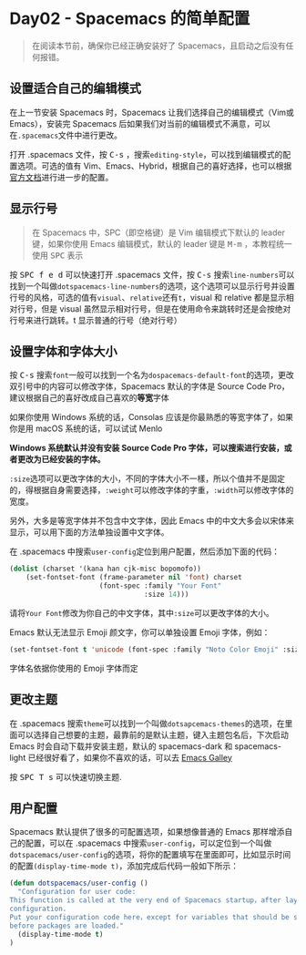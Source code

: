 # Day02 - Spacemacs 的简单配置

> 在阅读本节前，确保你已经正确安装好了 Spacemacs，且启动之后没有任何报错。

## 设置适合自己的编辑模式

在上一节安装 Spacemacs 时，Spacemacs 让我们选择自己的编辑模式（Vim或Emacs），安装完 Spacemacs 后如果我们对当前的编辑模式不满意，可以在`.spacemacs`文件中进行更改。

打开 .spacemacs 文件，按 <kbd>C-s</kbd> ，搜索`editing-style`，可以找到编辑模式的配置选项。可选的值有 Vim、Emacs、Hybrid，根据自己的喜好选择，也可以根据[官方文档](https://develop.spacemacs.org/doc/DOCUMENTATION.html#editing-styles)进行进一步的配置。

## 显示行号

> 在 Spacemacs 中，SPC（即空格键）是 Vim 编辑模式下默认的 leader 键，如果你使用 Emacs 编辑模式，默认的 leader 键是 <kbd>M-m</kbd> ，本教程统一使用 <kbd>SPC</kbd> 表示

按 <kbd>SPC f e d</kbd> 可以快速打开 .spacemacs 文件，按 <kbd>C-s</kbd> 搜索`line-numbers`可以找到一个叫做`dotspacemacs-line-numbers`的选项，这个选项可以显示行号并设置行号的风格，可选的值有`visual`、`relative`还有`t`，visual 和 relative 都是显示相对行号，但是 visual 虽然显示相对行号，但是在使用命令来跳转时还是会按绝对行号来进行跳转。t 显示普通的行号（绝对行号）

## 设置字体和字体大小

按 <kbd>C-s</kbd> 搜索`font`一般可以找到一个名为`dospacemacs-default-font`的选项，更改双引号中的内容可以修改字体，Spacemacs 默认的字体是 Source Code Pro，建议根据自己的喜好改成自己喜欢的**等宽**字体

如果你使用 Windows 系统的话，Consolas 应该是你最熟悉的等宽字体了，如果你是用 macOS 系统的话，可以试试 Menlo

**Windows 系统默认并没有安装 Source Code Pro 字体，可以搜索进行安装，或者更改为已经安装的字体。**

`:size`选项可以更改字体的大小，不同的字体大小不一樣，所以个值并不是固定的，得根据自身需要选择，`:weight`可以修改字体的字重，`:width`可以修改字体的宽度。

另外，大多是等宽字体并不包含中文字体，因此 Emacs 中的中文大多会以宋体来显示，可以用下面的方法单独设置中文字体。

在 .spacemacs 中搜索`user-config`定位到用户配置，然后添加下面的代码：

```lisp
(dolist (charset '(kana han cjk-misc bopomofo))
    (set-fontset-font (frame-parameter nil 'font) charset
                      (font-spec :family "Your Font"
                                 :size 14)))
```

请将`Your Font`修改为你自己的中文字体，其中`:size`可以更改字体的大小。

Emacs 默认无法显示 Emoji 颜文字，你可以单独设置 Emoji 字体，例如：

```lisp
(set-fontset-font t 'unicode (font-spec :family "Noto Color Emoji" :size 16))
```

字体名依据你使用的 Emoji 字体而定

## 更改主题

在 .spacemacs 搜索`theme`可以找到一个叫做`dotsapcemacs-themes`的选项，在里面可以选择自己想要的主题，最靠前的是默认主题，键入主题包名后，下次启动 Emacs 时会自动下载并安装主题，默认的 spacemacs-dark 和 spacemacs-light 已经很好看了，如果你不喜欢的话，可以去 [Emacs Galley](https://emacsthemes.com/ "一个 Emacs 主题展示板")

按 <kbd>SPC T s</kbd> 可以快速切换主题.

## 用户配置

Spacemacs 默认提供了很多的可配置选项，如果想像普通的 Emacs 那样增添自己的配置，可以在 .spacemacs 中搜索`user-config`，可以定位到一个叫做`dotspacemacs/user-config`的选项，将你的配置填写在里面即可，比如显示时间的配置`(display-time-mode t)`，添加完成后代码一般如下所示：

```lisp
(defun dotspacemacs/user-config ()
  "Configuration for user code:
This function is called at the very end of Spacemacs startup，after layer
configuration.
Put your configuration code here，except for variables that should be set
before packages are loaded."
  (display-time-mode t)
)
```
